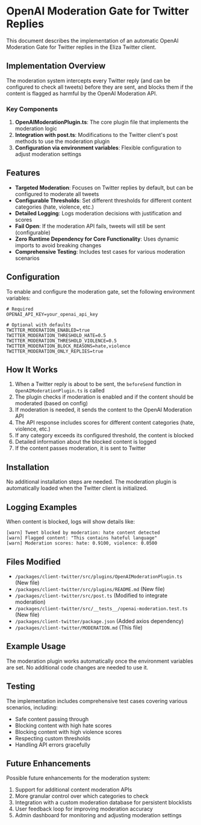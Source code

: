 # OpenAI Moderation Gate for Twitter Replies

This document describes the implementation of an automatic OpenAI Moderation Gate for Twitter replies in the Eliza Twitter client.

## Implementation Overview

The moderation system intercepts every Twitter reply (and can be configured to check all tweets) before they are sent, and blocks them if the content is flagged as harmful by the OpenAI Moderation API.

### Key Components

1. **OpenAIModerationPlugin.ts**: The core plugin file that implements the moderation logic
2. **Integration with post.ts**: Modifications to the Twitter client's post methods to use the moderation plugin
3. **Configuration via environment variables**: Flexible configuration to adjust moderation settings

## Features

- **Targeted Moderation**: Focuses on Twitter replies by default, but can be configured to moderate all tweets
- **Configurable Thresholds**: Set different thresholds for different content categories (hate, violence, etc.)
- **Detailed Logging**: Logs moderation decisions with justification and scores
- **Fail Open**: If the moderation API fails, tweets will still be sent (configurable)
- **Zero Runtime Dependency for Core Functionality**: Uses dynamic imports to avoid breaking changes
- **Comprehensive Testing**: Includes test cases for various moderation scenarios

## Configuration

To enable and configure the moderation gate, set the following environment variables:

```
# Required
OPENAI_API_KEY=your_openai_api_key

# Optional with defaults
TWITTER_MODERATION_ENABLED=true
TWITTER_MODERATION_THRESHOLD_HATE=0.5
TWITTER_MODERATION_THRESHOLD_VIOLENCE=0.5
TWITTER_MODERATION_BLOCK_REASONS=hate,violence
TWITTER_MODERATION_ONLY_REPLIES=true
```

## How It Works

1. When a Twitter reply is about to be sent, the `beforeSend` function in `OpenAIModerationPlugin.ts` is called
2. The plugin checks if moderation is enabled and if the content should be moderated (based on config)
3. If moderation is needed, it sends the content to the OpenAI Moderation API
4. The API response includes scores for different content categories (hate, violence, etc.)
5. If any category exceeds its configured threshold, the content is blocked
6. Detailed information about the blocked content is logged
7. If the content passes moderation, it is sent to Twitter

## Installation

No additional installation steps are needed. The moderation plugin is automatically loaded when the Twitter client is initialized.

## Logging Examples

When content is blocked, logs will show details like:

```
[warn] Tweet blocked by moderation: hate content detected
[warn] Flagged content: "This contains hateful language"
[warn] Moderation scores: hate: 0.9100, violence: 0.0500
```

## Files Modified

- `/packages/client-twitter/src/plugins/OpenAIModerationPlugin.ts` (New file)
- `/packages/client-twitter/src/plugins/README.md` (New file)
- `/packages/client-twitter/src/post.ts` (Modified to integrate moderation)
- `/packages/client-twitter/src/__tests__/openai-moderation.test.ts` (New file)
- `/packages/client-twitter/package.json` (Added axios dependency)
- `/packages/client-twitter/MODERATION.md` (This file)

## Example Usage

The moderation plugin works automatically once the environment variables are set. No additional code changes are needed to use it.

## Testing

The implementation includes comprehensive test cases covering various scenarios, including:
- Safe content passing through
- Blocking content with high hate scores
- Blocking content with high violence scores
- Respecting custom thresholds
- Handling API errors gracefully

## Future Enhancements

Possible future enhancements for the moderation system:
1. Support for additional content moderation APIs
2. More granular control over which categories to check
3. Integration with a custom moderation database for persistent blocklists
4. User feedback loop for improving moderation accuracy
5. Admin dashboard for monitoring and adjusting moderation settings